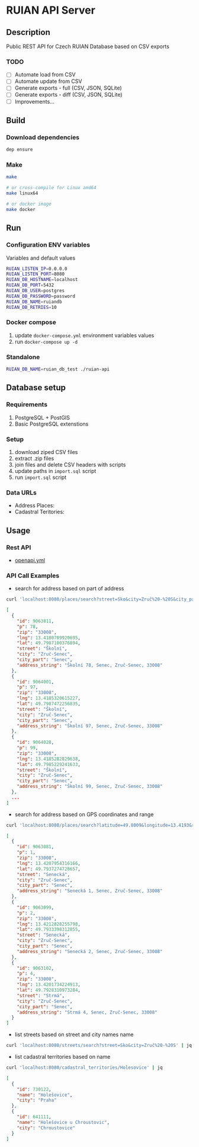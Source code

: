 # RUIAN API Server

## Description

Public REST API for Czech RUIAN Database based on CSV exports

### TODO

* [ ] Automate load from CSV
* [ ] Automate update from CSV
* [ ] Generate exports - full (CSV, JSON, SQLite)
* [ ] Generate exports - diff (CSV, JSON, SQLite)
* [ ] Improvements...

## Build

### Download dependencies

```bash
dep ensure
```

### Make

```bash
make

# or cross-compile for Linux amd64
make linux64

# or docker image
make docker
```

## Run

### Configuration ENV variables

Variables and default values

```bash
RUIAN_LISTEN_IP=0.0.0.0
RUIAN_LISTEN_PORT=8080
RUIAN_DB_HOSTNAME=localhost
RUIAN_DB_PORT=5432
RUIAN_DB_USER=postgres
RUIAN_DB_PASSWORD=password
RUIAN_DB_NAME=ruiandb
RUIAN_DB_RETRIES=10
```

### Docker compose

1. update `docker-compose.yml` environment variables values
2. run `docker-compose up -d`

### Standalone

```bash
RUIAN_DB_NAME=ruian_db_test ./ruian-api
```

## Database setup

### Requirements

1. PostgreSQL + PostGIS
2. Basic PostgreSQL extenstions

### Setup

1. download ziped CSV files
2. extract .zip files
3. join files and delete CSV headers with scripts
4. update paths in `import.sql` script
5. run `import.sql` script

### Data URLs

* Address Places:
* Cadastral Teritories:

## Usage

### Rest API

* [openapi.yml](./openapi.yml)

### API Call Examples

* search for address based on part of address

```bash
curl 'localhost:8080/places/search?street=Sko&city=Zruč%20-%20S&city_part=Senec' | jq
```

```json
[
  {
    "id": 9063811,
    "p": 78,
    "zip": "33008",
    "lng": 13.4180709920695,
    "lat": 49.7987100376894,
    "street": "Školní",
    "city": "Zruč-Senec",
    "city_part": "Senec",
    "address_string": "Školní 78, Senec, Zruč-Senec, 33008"
  },
  {
    "id": 9064001,
    "p": 97,
    "zip": "33008",
    "lng": 13.4185320615227,
    "lat": 49.7987472256835,
    "street": "Školní",
    "city": "Zruč-Senec",
    "city_part": "Senec",
    "address_string": "Školní 97, Senec, Zruč-Senec, 33008"
  },
  {
    "id": 9064028,
    "p": 99,
    "zip": "33008",
    "lng": 13.4185282829638,
    "lat": 49.7985229241633,
    "street": "Školní",
    "city": "Zruč-Senec",
    "city_part": "Senec",
    "address_string": "Školní 99, Senec, Zruč-Senec, 33008"
  },
  ...
]
```

* search for address based on GPS coordinates and range

```bash
curl 'localhost:8080/places/search?latitude=49.8009&longitude=13.4193&range=500&limit=3' | jq
```

```json
[
  {
    "id": 9063081,
    "p": 1,
    "zip": "33008",
    "lng": 13.4207954316166,
    "lat": 49.7937274728657,
    "street": "Senecká",
    "city": "Zruč-Senec",
    "city_part": "Senec",
    "address_string": "Senecká 1, Senec, Zruč-Senec, 33008"
  },
  {
    "id": 9063099,
    "p": 2,
    "zip": "33008",
    "lng": 13.4212828255798,
    "lat": 49.7933398312855,
    "street": "Senecká",
    "city": "Zruč-Senec",
    "city_part": "Senec",
    "address_string": "Senecká 2, Senec, Zruč-Senec, 33008"
  },
  {
    "id": 9063102,
    "p": 4,
    "zip": "33008",
    "lng": 13.4201734224913,
    "lat": 49.7928310973284,
    "street": "Strmá",
    "city": "Zruč-Senec",
    "city_part": "Senec",
    "address_string": "Strmá 4, Senec, Zruč-Senec, 33008"
  }
]
```

* list streets based on street and city names name

```bash
curl 'localhost:8080/streets/search?street=Sko&city=Zruč%20-%20S' | jq
```

* list cadastral territories based on name

```bash
curl 'localhost:8080/cadastral_territories/Holesovice' | jq
```

```json
[
  {
    "id": 730122,
    "name": "Holešovice",
    "city": "Praha"
  },
  {
    "id": 641111,
    "name": "Holešovice u Chroustovic",
    "city": "Chroustovice"
  }
]
```
